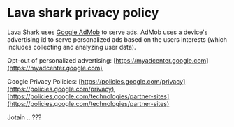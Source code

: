 # Lava shark privacy policy

Lava Shark uses [Google AdMob](https://admob.google.com/home/resources/what-is-admob/) to serve ads. 
AdMob uses a device's advertising id to serve personalized ads based on the users interests (which includes collecting and analyzing user data).

Opt-out of personalized advertising: [https://myadcenter.google.com](https://myadcenter.google.com)

Google Privacy Policies: [https://policies.google.com/privacy](https://policies.google.com/privacy), [https://policies.google.com/technologies/partner-sites](https://policies.google.com/technologies/partner-sites)


Jotain .. ???